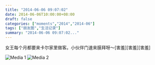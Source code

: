```yaml
---
title: "2014-06-06 09:07:02"
date: 2014-06-06T10:00:00+08:00
draft: false
categories: ["moments","2014","2014-06"]
tags: ["朋友圈","生活记录"]
summary: "2014-06-06 09:07:02..."
---
```


女王每个月都要来卡尔家里做客。小伙伴门速来膜拜呀～[害羞][害羞][害羞]

![Media 1](/Moments/photos/2014-06-06/201406060907020.jpg)
![Media 2](/Moments/photos/2014-06-06/201406060907021.jpg)

